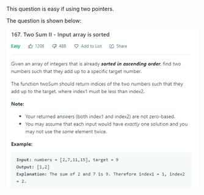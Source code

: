 This question is easy if using two pointers.

The question is shown below:

![img](https://github.com/MingCheng991129/Solutions-to-Leetcode-Problems/blob/master/167.%20Two%20Sum%20II%20-%20Input%20array%20is%20sorted/question.png)
